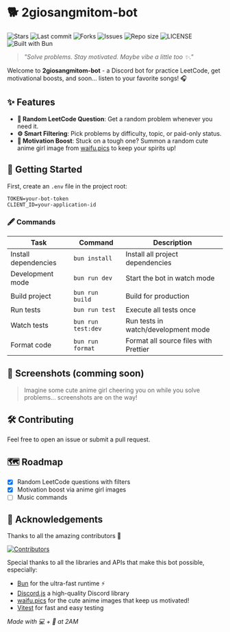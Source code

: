 # 🐕 2giosangmitom-bot

![Stars](https://img.shields.io/github/stars/2giosangmitom/2giosangmitom-bot?style=for-the-badge&logo=apachespark&color=C9CBFF&logoColor=D9E0EE&labelColor=302D41)
![Last commit](https://img.shields.io/github/last-commit/2giosangmitom/2giosangmitom-bot?style=for-the-badge&logo=github&color=7dc4e4&logoColor=D9E0EE&labelColor=302D41)
![Forks](https://img.shields.io/github/forks/2giosangmitom/2giosangmitom-bot?style=for-the-badge&logo=starship&color=8bd5ca&logoColor=D9E0EE&labelColor=302D41)
![Issues](https://img.shields.io/github/issues/2giosangmitom/2giosangmitom-bot?style=for-the-badge&logo=lightning&color=8bd5ca&logoColor=D9E0EE&labelColor=302D41)
![Repo size](https://img.shields.io/github/repo-size/2giosangmitom/2giosangmitom-bot?color=%23DDB6F2&label=SIZE&logo=codesandbox&style=for-the-badge&logoColor=D9E0EE&labelColor=302D41)
![LICENSE](https://img.shields.io/github/license/2giosangmitom/2giosangmitom-bot?style=for-the-badge&logo=alpinedotjs&color=ee999f&logoColor=D9E0EE&labelColor=302D41)
![Built with Bun](https://img.shields.io/badge/Built%20with-Bun-f78c6c?style=for-the-badge&logo=bun&logoColor=D9E0EE&labelColor=302D41)

> _"Solve problems. Stay motivated. Maybe vibe a little too ✨."_

Welcome to **2giosangmitom-bot** - a Discord bot for practice LeetCode, get motivational boosts, and soon... listen to your favorite songs! 🎧

## ✨ Features

- **🎯 Random LeetCode Question**: Get a random problem whenever you need it.
- **⚙️ Smart Filtering**: Pick problems by difficulty, topic, or paid-only status.
- **💖 Motivation Boost**: Stuck on a tough one? Summon a random cute anime girl image from [waifu.pics](https://waifu.pics/) to keep your spirits up!

## 🚀 Getting Started

First, create an `.env` file in the project root:

```env
TOKEN=your-bot-token
CLIENT_ID=your-application-id
```

### 🖋 Commands

| Task                 | Command            | Description                           |
| -------------------- | ------------------ | ------------------------------------- |
| Install dependencies | `bun install`      | Install all project dependencies      |
| Development mode     | `bun run dev`      | Start the bot in watch mode           |
| Build project        | `bun run build`    | Build for production                  |
| Run tests            | `bun run test`     | Execute all tests once                |
| Watch tests          | `bun run test:dev` | Run tests in watch/development mode   |
| Format code          | `bun run format`   | Format all source files with Prettier |

## 🎨 Screenshots (comming soon)

> Imagine some cute anime girl cheering you on while you solve problems... screenshots are on the way!

## 🛠 Contributing

Feel free to open an issue or submit a pull request.

## 🗺 Roadmap

- [x] Random LeetCode questions with filters
- [x] Motivation boost via anime girl images
- [ ] Music commands

## 🙏 Acknowledgements

Thanks to all the amazing contributors 💛

[![Contributors](https://contrib.rocks/image?repo=2giosangmitom/2giosangmitom-bot)](https://github.com/2giosangmitom/2giosangmitom-bot/graphs/contributors)

Special thanks to all the libraries and APIs that make this bot possible, especially:

- [Bun](https://bun.sh/) for the ultra-fast runtime ⚡
- [Discord.js](https://discord.js.org/) a high-quality Discord library
- [waifu.pics](https://waifu.pics/) for the cute anime images that keep us motivated!
- [Vitest](https://vitest.dev/) for fast and easy testing

_Made with 💻 + 🍜 at 2AM_
